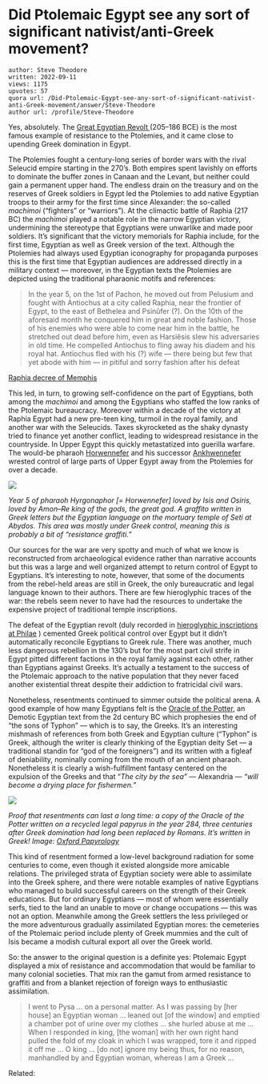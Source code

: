 # Did Ptolemaic Egypt see any sort of significant nativist/anti-Greek movement?

	author: Steve Theodore
	written: 2022-09-11
	views: 1175
	upvotes: 57
	quora url: /Did-Ptolemaic-Egypt-see-any-sort-of-significant-nativist-anti-Greek-movement/answer/Steve-Theodore
	author url: /profile/Steve-Theodore


Yes, absolutely. The [Great Egyptian Revolt ](https://www.lib.berkeley.edu/sites/default/files/files/TheGreatRevoltoftheEgyptians.pdf)(205–186 BCE) is the most famous example of resistance to the Ptolemies, and it came close to upending Greek domination in Egypt.

The Ptolemies fought a century-long series of border wars with the rival Seleucid empire starting in the 270’s. Both empires spent lavishly on efforts to dominate the buffer zones in Canaan and the Levant, but neither could gain a permanent upper hand. The endless drain on the treasury and on the reserves of Greek soldiers in Egypt led the Ptolemies to add native Egyptian troops to their army for the first time since Alexander: the so-called _machimoi_ (“fighters” or “warriors”). At the climactic battle of Raphia (217 BC) the _machimoi_ played a notable role in the narrow Egyptian victory, undermining the stereotype that Egyptians were unwarlike and made poor soldiers. It’s significant that the victory memorials for Raphia include, for the first time, Egyptian as well as Greek version of the text. Although the Ptolemies had always used Egyptian iconography for propaganda purposes this is the first time that Egyptian audiences are addressed directly in a military context — moreover, in the Egyptian texts the Ptolemies are depicted using the traditional pharaonic motifs and references:

> In the year 5, on the 1st of Pachon, he moved out from Pelusium and fought with Antiochus at a city called Raphia, near the frontier of Egypt, to the east of Bethelea and Psinûfer (?). On the 10th of the aforesaid month he conquered him in great and noble fashion. Those of his enemies who were able to come near him in the battle, he stretched out dead before him, even as Harsiêsis slew his adversaries in old time. He compelled Antiochus to fling away his diadem and his royal hat. Antiochus fled with his (?) wife — there being but few that yet abode with him — in pitiful and sorry fashion after his defeat

[Raphia decree of Memphis](http://www.attalus.org/docs/other/inscr_259.html)

This led, in turn, to growing self-confidence on the part of Egyptians, both among the _machimoi_  and among the Egyptians who staffed the low ranks of the Ptolemaic bureaucracy. Moreover within a decade of the victory at Raphia Egypt had a new pre-teen king, turmoil in the royal family, and another war with the Seleucids. Taxes skyrocketed as the shaky dynasty tried to finance yet another conflict, leading to widespread resistance in the countryside. In Upper Egypt this quickly metastatized into guerilla warfare. The would-be pharaoh [Horwennefer](https://en.wikipedia.org/wiki/Horwennefer) and his successor [Ankhwennefer](https://en.wikipedia.org/wiki/Ankhwennefer_(pharaoh)) wrested control of large parts of Upper Egypt away from the Ptolemies for over a decade.

![](https://qph.cf2.quoracdn.net/main-qimg-375c069a81e68fef35d44fe8a08b28ad-lq)

_Year 5 of pharaoh Hyrgonaphor [= Horwennefer] loved by Isis and Osiris, loved by Amon–Re king of the gods, the great god. A graffito written in Greek letters but the Egyptian language on the mortuary temple of Seti at Abydos. This area was mostly under Greek control, meaning this is probably a bit of “resistance graffiti.”_ 

Our sources for the war are very spotty and much of what we know is reconstructed from archaeological evidence rather than narrative accounts but this was a large and well organized attempt to return control of Egypt to Egyptians. It’s interesting to note, however, that some of the documents from the rebel-held areas are still in Greek, the only bureaucratic and legal language known to their authors. There are few hieroglyphic traces of the war: the rebels seem never to have had the resources to undertake the expensive project of traditional temple inscriptions.

The defeat of the Egyptian revolt (duly recorded in [hieroglyphic inscriptions at Philae](http://www.attalus.org/docs/other/inscr_260.html) ) cemented Greek political control over Egypt but it didn’t automatically reconcile Egyptians to Greek rule. There was another, much less dangerous rebellion in the 130’s but for the most part civil strife in Egypt pitted different factions in the royal family against each other, rather than Egyptians against Greeks. It’s actually a testament to the success of the Ptolemaic approach to the native population that they never faced another existential threat despite their addiction to fratricidal civil wars.

Nonetheless, resentments continued to simmer outside the political arena. A good example of how many Egyptians felt is the [Oracle of the Potter](http://www.attalus.org/egypt/potters_oracle.html), an Demotic Egyptian text from the 2d century BC which prophesies the end of “the sons of Typhon” — which is to say, the Greeks. It’s an interesting mishmash of references from both Greek and Egyptian culture (“Typhon” is Greek, although the writer is clearly thinking of the Egyptian deity Set — a traditional standin for “god of the foreigners”) and its written with a figleaf of deniability, nominally coming from the mouth of an ancient pharaoh. Nonetheless it is clearly a wish-fulfillment fantasy centered on the expulsion of the Greeks and that “_The city by the sea” —_ Alexandria _— “will become a drying place for fishermen.”_ 

![](https://qph.cf2.quoracdn.net/main-qimg-30a4554ed3bafc6b3ce2521cd6deba6a-lq)

_Proof that resentments can last a long time: a copy of the Oracle of the Potter written on a recycled legal papyrus in the year 284, three centuries after Greek domination had long been replaced by Romans. It’s written in Greek! Image:_ _[Oxford Papyrology](http://www.papyrology.ox.ac.uk/POxy/VExhibition/introduction/potter.html)_ 

This kind of resentment formed a low-level background radiation for some centuries to come, even though it existed alongside more amicable relations. The privileged strata of Egyptian society were able to assimilate into the Greek sphere, and there were notable examples of native Egyptians who managed to build successful careers on the strength of their Greek educations. But for ordinary Egyptians — most of whom were essentially serfs, tied to the land an unable to move or change occupations — this was not an option. Meanwhile among the Greek settlers the less privileged or the more adventurous gradually assimilated Egyptian mores: the cemeteries of the Ptolemaic period include plenty of Greek mummies and the cult of Isis became a modish cultural export all over the Greek world.

So: the answer to the original question is a definite yes: Ptolemaic Egypt displayed a mix of resistance and accommodation that would be familiar to many colonial societies. That mix ran the gamut from armed resistance to graffiti and from a blanket rejection of foreign ways to enthusiastic assimilation.



> I went to Pysa … on a personal matter. As I was passing by [her house] an Egyptian woman … leaned out [of the window] and emptied a chamber pot of urine over my clothes … she hurled abuse at me … When I responded in king, [the woman] with her own right hand pulled the fold of my cloak in which I was wrapped, tore it and ripped it off me … O king … [do not] ignore my being thus, for no reason, manhandled by and Egyptian woman, whereas I am a Greek …

Related:




